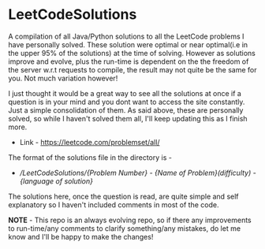 # LeetCodeSolutions
A compilation of all Java/Python solutions to all the LeetCode problems I have personally solved. These solution were optimal or near optimal(i.e in the upper 95% of the solutions) at the time of solving. However as solutions improve and evolve, plus the run-time is dependent on the the freedom of the server w.r.t requests to compile, the result may not quite be the same for you. Not much variation however!

I just thought it would be a great way to see all the solutions at once if a question is in your mind and you dont want to access the site constantly. Just a simple consolidation of them.
As said above, these are personally solved, so while I haven't solved them all, I'll keep updating this as I finish more.

* Link - https://leetcode.com/problemset/all/

The format of the solutions file in the directory is - 
*    <i>/LeetCodeSolutions/{Problem Number} - {Name of Problem}(difficulty) - {language of solution}</i>

The solutions here, once the question is read, are quite simple and self explanatory so I haven't included comments in most of the code.

<b>NOTE</b> - This repo is an always evolving repo, so if there any improvements to run-time/any comments to clarify something/any mistakes, do let me know and I'll be happy to make the changes!
